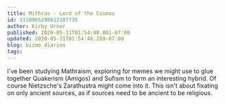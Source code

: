 ```yaml
---
title: Mithras - Lord of the Cosmos
id: 1110965298612387735
author: Kirby Urner
published: 2020-05-31T01:54:00.001-07:00
updated: 2020-05-31T01:54:46.289-07:00
blog: bizmo_diaries
tags: 
---
```


I've been studying Mathraism, exploring for memes we might use to glue together Quakerism (Amigos) and Sufism to form an interesting hybrid.  Of course Nietzsche's Zarathustra might come into it. This isn't about fixating on only ancient sources, as if sources need to be ancient to be religious.